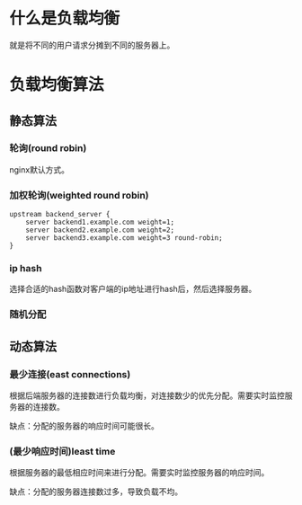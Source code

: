# 什么是负载均衡

就是将不同的用户请求分摊到不同的服务器上。

# 负载均衡算法

## 静态算法

### 轮询(round robin)

nginx默认方式。

### 加权轮询(weighted round robin)

```nginx
upstream backend_server {
    server backend1.example.com weight=1;
    server backend2.example.com weight=2;
    server backend3.example.com weight=3 round-robin;
}
```

### ip hash

选择合适的hash函数对客户端的ip地址进行hash后，然后选择服务器。

### 随机分配

## 动态算法

### 最少连接(east connections)

根据后端服务器的连接数进行负载均衡，对连接数少的优先分配。需要实时监控服务器的连接数。

缺点：分配的服务器的响应时间可能很长。

### (最少响应时间)least time

根据服务器的最低相应时间来进行分配。需要实时监控服务器的响应时间。

缺点：分配的服务器连接数过多，导致负载不均。